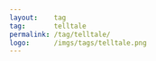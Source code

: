 ```yaml
---
layout:    tag
tag:       telltale
permalink: /tag/telltale/
logo:      /imgs/tags/telltale.png
---
```


